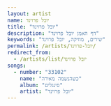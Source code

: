 ```yaml
---
layout: artist
name: יובל פרוינד
title: "יובל פרוינד"
description: "דף האמן יובל פרוינד"
keywords: "שירים, מוזיקה, יובל פרוינד"
permalink: /artists/יובל-פרוינד/
redirect_from:
  - /artists/list/יובל פרוינד
songs:
  - number: "33102"
    name: "כשהנשמה מאירה"
    album: "סינגלים"
    artist: "יובל פרוינד"
---
```

